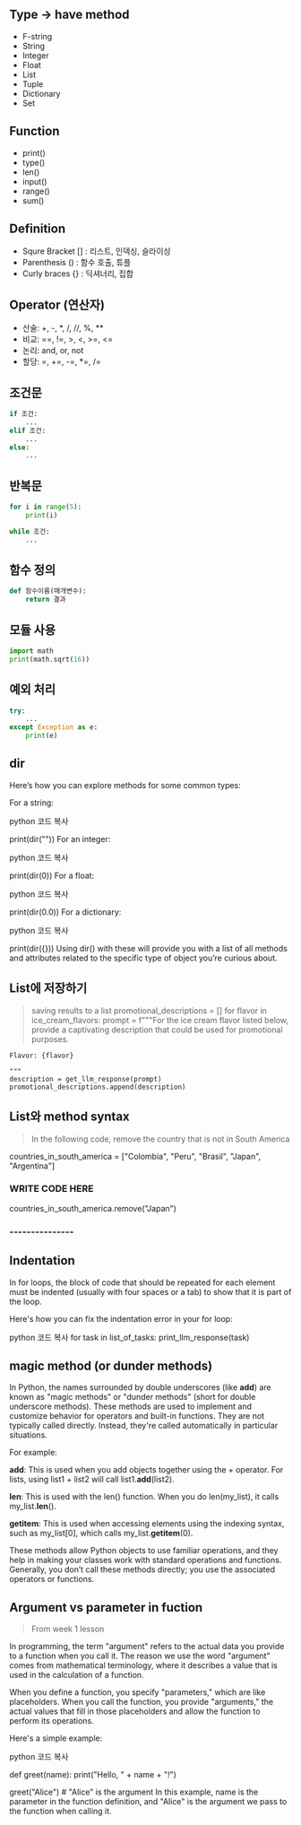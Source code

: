 ## Type -> have method
- F-string
- String
- Integer
- Float
- List
- Tuple
- Dictionary
- Set

## Function
- print()
- type()
- len()
- input()
- range()
- sum()

## Definition
- Squre Bracket [] : 리스트, 인덱싱, 슬라이싱
- Parenthesis () : 함수 호출, 튜플
- Curly braces {} : 딕셔너리, 집합

## Operator (연산자)
- 산술: +, -, *, /, //, %, **
- 비교: ==, !=, >, <, >=, <=
- 논리: and, or, not
- 할당: =, +=, -=, *=, /=

## 조건문
```python
if 조건:
    ...
elif 조건:
    ...
else:
    ...
```

## 반복문
```python
for i in range(5):
    print(i)

while 조건:
    ...
```

## 함수 정의
```python
def 함수이름(매개변수):
    return 결과
```

## 모듈 사용
```python
import math
print(math.sqrt(16))
```

## 예외 처리
```python
try:
    ...
except Exception as e:
    print(e)
```

## dir
Here’s how you can explore methods for some common types:

For a string:

python
코드 복사

print(dir(""))
For an integer:

python
코드 복사

print(dir(0))
For a float:

python
코드 복사

print(dir(0.0))
For a dictionary:

python
코드 복사

print(dir({}))
Using dir() with these will provide you with a list of all methods and attributes related to the specific type of object you’re curious about.

## List에 저장하기
> saving results to a list
promotional_descriptions = []
for flavor in ice_cream_flavors:
    prompt = f"""For the ice cream flavor listed below, 
    provide a captivating description that could be used for promotional purposes.

    Flavor: {flavor}

    """
    description = get_llm_response(prompt)
    promotional_descriptions.append(description)



## List와 method syntax
> In the following code, remove the country 
> that is not in South America

countries_in_south_america = ["Colombia", "Peru", 
                              "Brasil", "Japan",
                              "Argentina"]

### WRITE CODE HERE ###
countries_in_south_america.remove("Japan")
### --------------- ###

## Indentation
In for loops, the block of code that should be repeated for each element must be indented (usually with four spaces or a tab) to show that it is part of the loop.

Here's how you can fix the indentation error in your for loop:

python
코드 복사
for task in list_of_tasks:
    print_llm_response(task)


## magic method (or dunder methods)
In Python, the names surrounded by double underscores (like __add__) are known as "magic methods" or "dunder methods" (short for double underscore methods). These methods are used to implement and customize behavior for operators and built-in functions. They are not typically called directly. Instead, they're called automatically in particular situations.

For example:

__add__: This is used when you add objects together using the + operator. For lists, using list1 + list2 will call list1.__add__(list2).

__len__: This is used with the len() function. When you do len(my_list), it calls my_list.__len__().

__getitem__: This is used when accessing elements using the indexing syntax, such as my_list[0], which calls my_list.__getitem__(0).

These methods allow Python objects to use familiar operations, and they help in making your classes work with standard operations and functions. Generally, you don’t call these methods directly; you use the associated operators or functions.


## Argument vs parameter in fuction
> From week 1 lesson

In programming, the term "argument" refers to the actual data you provide to a function when you call it. The reason we use the word "argument" comes from mathematical terminology, where it describes a value that is used in the calculation of a function.

When you define a function, you specify "parameters," which are like placeholders. When you call the function, you provide "arguments," the actual values that fill in those placeholders and allow the function to perform its operations.

Here's a simple example:

python
코드 복사

def greet(name):
    print("Hello, " + name + "!")

greet("Alice")  # "Alice" is the argument
In this example, name is the parameter in the function definition, and "Alice" is the argument we pass to the function when calling it.

